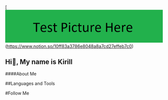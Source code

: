 [![Header](https://github.com/SlayksWood/SlayksWood/blob/main/assets/testpicture.png)(https://www.notion.so/10ff83a3786e8048a8a7cd27effeb7c0)
## Hi👋, My name is Kirill


####About Me

##Languages and Tools

#Follow Me

<!--
**SlayksWood/SlayksWood** is a :sparkles: _special_ :sparkles: repository because its `README.md` (this file) appears on your GitHub profile.

Here are some ideas to get you started:

- :telescope: I’m currently working on ...
- :seedling: I’m currently learning ...
- :people_with_bunny_ears_partying: I’m looking to collaborate on ...
- :thinking: I’m looking for help with ...
- :speech_balloon: Ask me about ...
- :mailbox: How to reach me: ...
- :smile: Pronouns: ...
- :zap: Fun fact: ...
-->